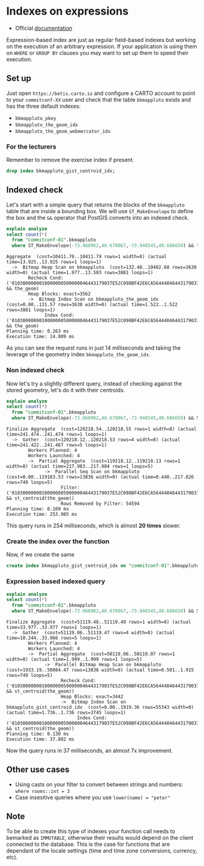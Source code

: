 # Indexes on expressions

* Official [documentation](https://www.postgresql.org/docs/current/indexes-expressional.html)

Expression-based index are just as regular field-based indexes but working on the execution of an arbitrary expression. If your application is using them on `WHERE` or `GROUP BY` clauses you may want to set up them to speed their execution.

## Set up

Just open `https://betis.carto.io` and configure a CARTO account to point to your `commitconf-XX` user and check that the table `bkmappluto` exists and has the three default indexes:

* `bkmappluto_pkey`
* `bkmappluto_the_geom_idx`
* `bkmappluto_the_geom_webmercator_idx`

### For the lecturers

Remember to remove the exercise index if present.

```sql
drop index bkmappluto_gist_centroid_idx;
```

## Indexed check

Let's start with a simple query that returns the blocks of the `bkmappluto` table that are inside a bounding box. We will use `ST_MakeEnvelope` to define the box and the `&&` operator that PostGIS converts into an indexed check.

```sql
explain analyze
select count(*)
  from "commitconf-01".bkmappluto
  where ST_MakeEnvelope(-73.968962,40.678067,-73.948545,40.686650) && the_geom
```

```text
Aggregate  (cost=10411.78..10411.79 rows=1 width=8) (actual time=13.925..13.925 rows=1 loops=1)
  ->  Bitmap Heap Scan on bkmappluto  (cost=132.48..10402.68 rows=3638 width=0) (actual time=1.977..13.503 rows=3881 loops=1)
        Recheck Cond: ('0103000000010000000500000046443179037E52C098BF42E6CA56444046443179037E52C032E6AE25E4574440327216F6B47C52C032E6AE25E4574440327216F6B47C52C098BF42E6CA56444046443179037E52C098BF42E6CA564440'::geometry && the_geom)
        Heap Blocks: exact=3562
        ->  Bitmap Index Scan on bkmappluto_the_geom_idx  (cost=0.00..131.57 rows=3638 width=0) (actual time=1.522..1.522 rows=3881 loops=1)
              Index Cond: ('0103000000010000000500000046443179037E52C098BF42E6CA56444046443179037E52C032E6AE25E4574440327216F6B47C52C032E6AE25E4574440327216F6B47C52C098BF42E6CA56444046443179037E52C098BF42E6CA564440'::geometry && the_geom)
Planning time: 0.263 ms
Execution time: 14.009 ms
```

As you can see the request runs in just 14 milliseconds and taking the leverage of the geometry index `bkmappluto_the_geom_idx`.

### Non indexed check

Now let's try a slightly different query, instead of checking against the stored geometry, let's do it with their centroids.

```sql
explain analyze
select count(*)
  from "commitconf-01".bkmappluto
  where ST_MakeEnvelope(-73.968962,40.678067,-73.948545,40.686650) && ST_Centroid(the_geom)
```

```text
Finalize Aggregate  (cost=120218.54..120218.55 rows=1 width=8) (actual time=241.474..241.474 rows=1 loops=1)
  ->  Gather  (cost=120218.12..120218.53 rows=4 width=8) (actual time=241.422..241.467 rows=5 loops=1)
        Workers Planned: 4
        Workers Launched: 4
        ->  Partial Aggregate  (cost=119218.12..119218.13 rows=1 width=8) (actual time=217.983..217.984 rows=1 loops=5)
              ->  Parallel Seq Scan on bkmappluto  (cost=0.00..119183.53 rows=13836 width=0) (actual time=0.440..217.826 rows=749 loops=5)
                    Filter: ('0103000000010000000500000046443179037E52C098BF42E6CA56444046443179037E52C032E6AE25E4574440327216F6B47C52C032E6AE25E4574440327216F6B47C52C098BF42E6CA56444046443179037E52C098BF42E6CA564440'::geometry && st_centroid(the_geom))
                    Rows Removed by Filter: 54594
Planning time: 0.109 ms
Execution time: 253.985 ms
```

This query runs in 254 milliseconds, which is almost **20 times** slower.

### Create the index over the function

Now, if we create the same

```sql
create index bkmappluto_gist_centroid_idx on "commitconf-01".bkmappluto using gist(ST_Centroid(the_geom))
```

### Expression based indexed query

```sql
explain analyze
select count(*)
  from "commitconf-01".bkmappluto
  where ST_MakeEnvelope(-73.968962,40.678067,-73.948545,40.686650) && ST_Centroid(the_geom)
```

```text
Finalize Aggregate  (cost=51119.48..51119.49 rows=1 width=8) (actual time=33.977..33.977 rows=1 loops=1)
  ->  Gather  (cost=51119.06..51119.47 rows=4 width=8) (actual time=10.244..33.966 rows=5 loops=1)
        Workers Planned: 4
        Workers Launched: 4
        ->  Partial Aggregate  (cost=50119.06..50119.07 rows=1 width=8) (actual time=1.999..1.999 rows=1 loops=5)
              ->  Parallel Bitmap Heap Scan on bkmappluto  (cost=1933.19..50084.47 rows=13836 width=0) (actual time=0.501..1.915 rows=749 loops=5)
                    Recheck Cond: ('0103000000010000000500000046443179037E52C098BF42E6CA56444046443179037E52C032E6AE25E4574440327216F6B47C52C032E6AE25E4574440327216F6B47C52C098BF42E6CA56444046443179037E52C098BF42E6CA564440'::geometry && st_centroid(the_geom))
                    Heap Blocks: exact=3442
                    ->  Bitmap Index Scan on bkmappluto_gist_centroid_idx  (cost=0.00..1919.36 rows=55343 width=0) (actual time=1.736..1.736 rows=3745 loops=1)
                          Index Cond: ('0103000000010000000500000046443179037E52C098BF42E6CA56444046443179037E52C032E6AE25E4574440327216F6B47C52C032E6AE25E4574440327216F6B47C52C098BF42E6CA56444046443179037E52C098BF42E6CA564440'::geometry && st_centroid(the_geom))
Planning time: 0.130 ms
Execution time: 37.802 ms
```

Now the query runs in 37 milliseconds, an almost 7x improvement.

## Other use cases

* Using casts on your filter to convert between strings and numbers: `where rooms::int = 3`
* Case insesitive queries where you use `lower(name) = "peter"`

## Note

To be able to create this type of indexes your function call needs to bemarked as `IMMUTABLE`, otherwise their results would depend on the client connected to the database. This is the case for functions that are dependant of the locale settings (time and time zone conversions, currency, etc).
